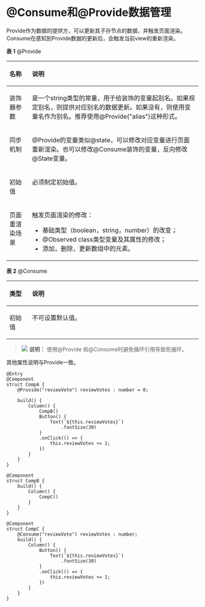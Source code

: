 # @Consume和@Provide数据管理<a name="ZH-CN_TOPIC_0000001177510803"></a>

Provide作为数据的提供方，可以更新其子孙节点的数据，并触发页面渲染。Consume在感知到Provide数据的更新后，会触发当前view的重新渲染。

**表 1**  @Provide

<a name="table657684923115"></a>
<table><thead align="left"><tr id="row15576204917311"><th class="cellrowborder" valign="top" width="11.76%" id="mcps1.2.3.1.1"><p id="p1432545513219"><a name="p1432545513219"></a><a name="p1432545513219"></a>名称</p>
</th>
<th class="cellrowborder" valign="top" width="88.24%" id="mcps1.2.3.1.2"><p id="p35771495314"><a name="p35771495314"></a><a name="p35771495314"></a>说明</p>
</th>
</tr>
</thead>
<tbody><tr id="row17577164993114"><td class="cellrowborder" valign="top" width="11.76%" headers="mcps1.2.3.1.1 "><p id="p175774498318"><a name="p175774498318"></a><a name="p175774498318"></a>装饰器参数</p>
</td>
<td class="cellrowborder" valign="top" width="88.24%" headers="mcps1.2.3.1.2 "><p id="p1057724983115"><a name="p1057724983115"></a><a name="p1057724983115"></a>是一个string类型的常量，用于给装饰的变量起别名。如果规定别名，则提供对应别名的数据更新。如果没有，则使用变量名作为别名。推荐使用@Provide("alias")这种形式。</p>
</td>
</tr>
<tr id="row176181053377"><td class="cellrowborder" valign="top" width="11.76%" headers="mcps1.2.3.1.1 "><p id="p1261945143714"><a name="p1261945143714"></a><a name="p1261945143714"></a>同步机制</p>
</td>
<td class="cellrowborder" valign="top" width="88.24%" headers="mcps1.2.3.1.2 "><p id="p361955173715"><a name="p361955173715"></a><a name="p361955173715"></a>@Provide的变量类似@state，可以修改对应变量进行页面重新渲染。也可以修改@Consume装饰的变量，反向修改@State变量。</p>
</td>
</tr>
<tr id="row103140354219"><td class="cellrowborder" valign="top" width="11.76%" headers="mcps1.2.3.1.1 "><p id="p531412324219"><a name="p531412324219"></a><a name="p531412324219"></a>初始值</p>
</td>
<td class="cellrowborder" valign="top" width="88.24%" headers="mcps1.2.3.1.2 "><p id="p331412394220"><a name="p331412394220"></a><a name="p331412394220"></a>必须制定初始值。</p>
</td>
</tr>
<tr id="row171522344211"><td class="cellrowborder" valign="top" width="11.76%" headers="mcps1.2.3.1.1 "><p id="p22941739134411"><a name="p22941739134411"></a><a name="p22941739134411"></a>页面重渲染场景</p>
</td>
<td class="cellrowborder" valign="top" width="88.24%" headers="mcps1.2.3.1.2 "><p id="p1175614313217"><a name="p1175614313217"></a><a name="p1175614313217"></a>触发页面渲染的修改：</p>
<a name="ul140620253219"></a><a name="ul140620253219"></a><ul id="ul140620253219"><li>基础类型（boolean，string，number）的改变；</li><li>@Observed class类型变量及其属性的修改；</li><li>添加，删除，更新数组中的元素。</li></ul>
</td>
</tr>
</tbody>
</table>

**表 2**  @Consume

<a name="table11965192012493"></a>
<table><thead align="left"><tr id="row1796552012496"><th class="cellrowborder" valign="top" width="11.76%" id="mcps1.2.3.1.1"><p id="p7965182054914"><a name="p7965182054914"></a><a name="p7965182054914"></a>类型</p>
</th>
<th class="cellrowborder" valign="top" width="88.24%" id="mcps1.2.3.1.2"><p id="p2965220174910"><a name="p2965220174910"></a><a name="p2965220174910"></a>说明</p>
</th>
</tr>
</thead>
<tbody><tr id="row1965182013493"><td class="cellrowborder" valign="top" width="11.76%" headers="mcps1.2.3.1.1 "><p id="p1496582020496"><a name="p1496582020496"></a><a name="p1496582020496"></a>初始值</p>
</td>
<td class="cellrowborder" valign="top" width="88.24%" headers="mcps1.2.3.1.2 "><p id="p15965132044919"><a name="p15965132044919"></a><a name="p15965132044919"></a>不可设置默认值。</p>
</td>
</tr>
</tbody>
</table>

>![](../../public_sys-resources/icon-note.gif) **说明：** 
>使用@Provide 和@Consume时避免循环引用导致死循环。

其他属性说明与Provide一致。

```
@Entry
@Component
struct CompA {
    @Provide("reviewVote") reviewVotes : number = 0;

    build() {
        Column() {
            CompB()
            Button() {
                Text(`${this.reviewVotes}`)
                    .fontSize(30)
            }
            .onClick(() => {
                this.reviewVotes += 1;
            })
        }
    }
}

@Component
struct CompB {
    build() {
        Column() {
            CompC()
        }
    }
}

@Component
struct CompC {
    @Consume("reviewVote") reviewVotes : number;
    build() {
        Column() {
            Button() {
                Text(`${this.reviewVotes}`)
                    .fontSize(30)
            }
            .onClick(() => {
                this.reviewVotes += 1;
            })
        }
    }
}
```

